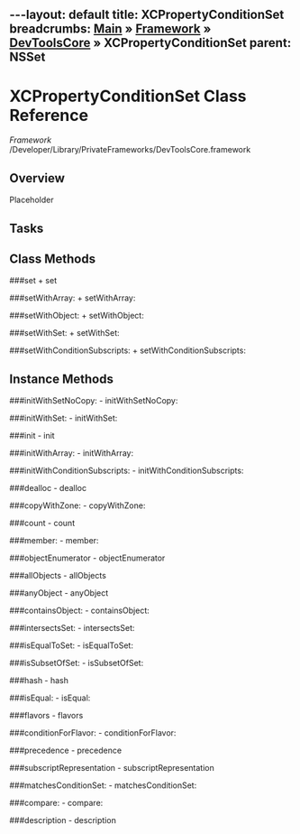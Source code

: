 ---layout: default
title: XCPropertyConditionSet
breadcrumbs: <a href="/index.html">Main</a> &raquo; <a href="/Frameworks.html">Framework</a> &raquo; <a href="/Frameworks/DevToolsCore.html">DevToolsCore</a> &raquo; XCPropertyConditionSet
parent: NSSet 
---
# XCPropertyConditionSet Class Reference

*Framework* /Developer/Library/PrivateFrameworks/DevToolsCore.framework

## Overview

Placeholder

## Tasks

## Class Methods

<a name="+set"></a>
###set
    + set

<a name="+setWithArray:"></a>
###setWithArray:
    + setWithArray:

<a name="+setWithObject:"></a>
###setWithObject:
    + setWithObject:

<a name="+setWithSet:"></a>
###setWithSet:
    + setWithSet:

<a name="+setWithConditionSubscripts:"></a>
###setWithConditionSubscripts:
    + setWithConditionSubscripts:

## Instance Methods

<a name="-initWithSetNoCopy:"></a>
###initWithSetNoCopy:
    - initWithSetNoCopy:

<a name="-initWithSet:"></a>
###initWithSet:
    - initWithSet:

<a name="-init"></a>
###init
    - init

<a name="-initWithArray:"></a>
###initWithArray:
    - initWithArray:

<a name="-initWithConditionSubscripts:"></a>
###initWithConditionSubscripts:
    - initWithConditionSubscripts:

<a name="-dealloc"></a>
###dealloc
    - dealloc

<a name="-copyWithZone:"></a>
###copyWithZone:
    - copyWithZone:

<a name="-count"></a>
###count
    - count

<a name="-member:"></a>
###member:
    - member:

<a name="-objectEnumerator"></a>
###objectEnumerator
    - objectEnumerator

<a name="-allObjects"></a>
###allObjects
    - allObjects

<a name="-anyObject"></a>
###anyObject
    - anyObject

<a name="-containsObject:"></a>
###containsObject:
    - containsObject:

<a name="-intersectsSet:"></a>
###intersectsSet:
    - intersectsSet:

<a name="-isEqualToSet:"></a>
###isEqualToSet:
    - isEqualToSet:

<a name="-isSubsetOfSet:"></a>
###isSubsetOfSet:
    - isSubsetOfSet:

<a name="-hash"></a>
###hash
    - hash

<a name="-isEqual:"></a>
###isEqual:
    - isEqual:

<a name="-flavors"></a>
###flavors
    - flavors

<a name="-conditionForFlavor:"></a>
###conditionForFlavor:
    - conditionForFlavor:

<a name="-precedence"></a>
###precedence
    - precedence

<a name="-subscriptRepresentation"></a>
###subscriptRepresentation
    - subscriptRepresentation

<a name="-matchesConditionSet:"></a>
###matchesConditionSet:
    - matchesConditionSet:

<a name="-compare:"></a>
###compare:
    - compare:

<a name="-description"></a>
###description
    - description

